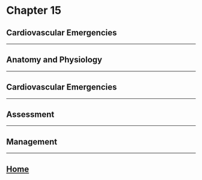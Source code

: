 # Chapter 15
## Cardiovascular Emergencies

---

## Anatomy and Physiology

---

## Cardiovascular Emergencies

---

## Assessment

---

## Management

---

## [Home](./index.html)